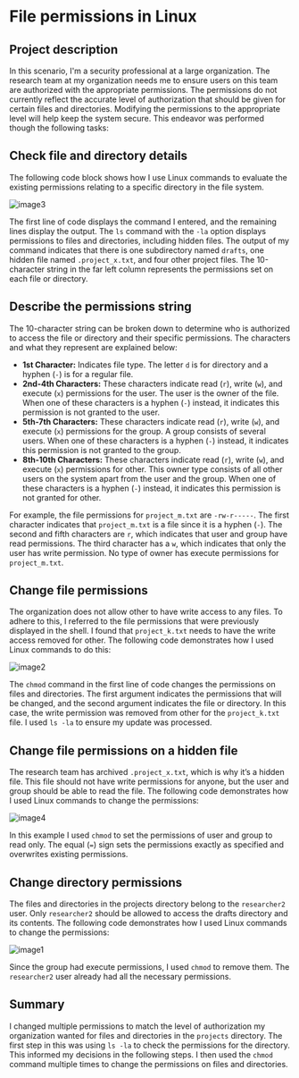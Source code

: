 <!-----

Yay, no errors, warnings, or alerts!

Conversion time: 0.7 seconds.


Using this Markdown file:

1. Paste this output into your source file.
2. See the notes and action items below regarding this conversion run.
3. Check the rendered output (headings, lists, code blocks, tables) for proper
   formatting and use a linkchecker before you publish this page.

Conversion notes:

* Docs to Markdown version 1.0β34
* Sat Sep 30 2023 13:58:36 GMT-0700 (PDT)
* Source doc: File permissions in Linux
----->



# File permissions in Linux


## Project description

In this scenario, I'm a security professional at a large organization. The research team at my organization needs me to ensure users on this team are authorized with the appropriate permissions. The permissions do not currently reflect the accurate level of authorization that should be given for certain files and directories. Modifying the permissions to the appropriate level will help keep the system secure. This endeavor was performed though the following tasks:  


## Check file and directory details

The following code block shows how I use Linux commands to evaluate the existing permissions relating to a specific directory in the file system.

![image3](https://github.com/markach151/LinuxFilePermissions/assets/84886088/981b9748-668b-452d-8627-4323576f9426)

The first line of code displays the command I entered, and the remaining lines display the output. The `ls` command with the `-la` option displays permissions to files and directories, including hidden files. The output of my command indicates that there is one subdirectory named `drafts`, one hidden file named `.project_x.txt`, and four other project files. The 10-character string in the far left column represents the permissions set on each file or directory. 


## Describe the permissions string

The 10-character string can be broken down to determine who is authorized to access the file or directory and their specific permissions. The characters and what they represent are explained below: 



* **1st Character:** Indicates file type. The letter `d` is for directory and a hyphen (`-`) is for a regular file.
* **2nd-4th Characters:** These characters indicate read (`r`), write (`w`), and execute (`x`) permissions for the user. The user is the owner of the file. When one of these characters is a hyphen (`-`) instead, it indicates this permission is not granted to the user. 
* **5th-7th Characters:** These characters indicate read (`r`), write (`w`), and execute (`x`) permissions for the group. A group consists of several users. When one of these characters is a hyphen (`-`) instead, it indicates this permission is not granted to the group.
* **8th-10th Characters:** These characters indicate read (`r`), write (`w`), and execute (`x`) permissions for other. This owner type consists of all other users on the system apart from the user and the group. When one of these characters is a hyphen (`-`) instead, it indicates this permission is not granted for other. 

For example, the file permissions for `project_m.txt` are  `-rw-r-----`. The first character indicates that `project_m.txt` is a file since it is a hyphen (`-`). The second and fifth characters are `r`, which indicates that user and group have read permissions. The third character has a `w`, which indicates that only the user has write permission. No type of owner has execute permissions for `project_m.txt`. 


## Change file permissions

The organization does not allow other to have write access to any files. To adhere to this, I referred to the file permissions that were previously displayed in the shell. I found that `project_k.txt` needs to have the write access removed for other. The following code demonstrates how I used Linux commands to do this: 

![image2](https://github.com/markach151/LinuxFilePermissions/assets/84886088/6c98c9eb-c722-4dd4-bbc2-14e02f0f2a5e)

The `chmod` command in the first line of code changes the permissions on files and directories. The first argument indicates the permissions that will be changed, and the second argument indicates the file or directory. In this case, the write permission was removed from other for the `project_k.txt` file. I used `ls -la` to ensure my update was processed. 


## Change file permissions on a hidden file

The research team has archived `.project_x.txt`, which is why it’s a hidden file. This file should not have write permissions for anyone, but the user and group should be able to read the file. The following code demonstrates how I used Linux commands to change the permissions: 

![image4](https://github.com/markach151/LinuxFilePermissions/assets/84886088/9112fab4-99d9-4ab5-b176-9d029be9ab75)

In this example I used `chmod` to set the permissions of user and group to read only. The equal (`=`) sign sets the permissions exactly as specified and overwrites existing permissions. 


## Change directory permissions

The files and directories in the projects directory belong to the `researcher2` user. Only `researcher2` should be allowed to access the drafts directory and its contents. The following code demonstrates how I used Linux commands to change the permissions: 

![image1](https://github.com/markach151/LinuxFilePermissions/assets/84886088/83e73e69-f3a9-44fe-80e9-5437cf99d9e4)

Since the group had execute permissions, I used `chmod` to remove them. The `researcher2` user already had all the necessary permissions. 


## Summary

I changed multiple permissions to match the level of authorization my organization wanted for files and directories in the `projects` directory. The first step in this was using `ls -la` to check the permissions for the directory. This informed my decisions in the following steps. I then used the `chmod` command multiple times to change the permissions on files and directories.
